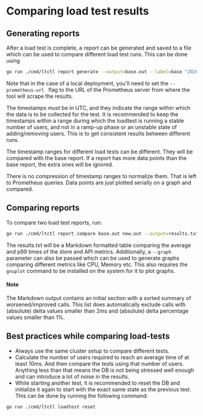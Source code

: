 # Comparing load test results

## Generating reports

After a load test is complete, a report can be generated and saved to a file which can be used to compare different load test runs. This can be done using

```sh
go run ./cmd/ltctl report generate --output=base.out --label=base "2020-06-23 07:23:35" "2020-06-23 07:33:35"
```

Note that in the case of a local deployment, you'll need to set the `--prometheus-url ` flag to the URL of the Prometheus server from where the tool will scrape the results.

The timestamps _must_ be in UTC, and they indicate the range within which the data is to be collected for the test. It is recommended to keep the timestamps within a range during which the loadtest is running a stable number of users, and not in a ramp-up phase or an unstable state of adding/removing users. This is to get consistent results between different runs.

The timestamp ranges for different load tests can be different. They will be compared with the base report. If a report has more data points than the base report, the extra ones will be ignored.

There is no compression of timestamp ranges to normalize them. That is left to Prometheus queries. Data points are just plotted serially on a graph and compared.

## Comparing reports

To compare two load test reports, run:

```sh
go run ./cmd/ltctl report compare base.out new.out --output=results.txt --graph
```

The results.txt will be a Markdown formatted table comparing the average and p99 times of the store and API metrics. Additionally, a `--graph` parameter can also be passed which can be used to generate graphs comparing different metrics like CPU, Memory etc. This also requires the `gnuplot` command to be installed on the system for it to plot graphs.

#### Note

The Markdown output contains an initial section with a sorted summary of worsened/improved calls. This list does automatically exclude calls with (absolute) delta values smaller than 2ms and (absolute) delta percentage values smaller than 1%.

## Best practices while comparing load-tests

- Always use the same cluster setup to compare different tests.
- Calculate the number of users required to reach an average time of at least 10ms. And then compare the tests using that number of users. Anything less than that means the DB is not being stressed well enough and can introduce a lot of noise in the results.
- While starting another test, it is recommended to reset the DB and initialize it again to start with the exact same state as the previous test. This can be done by running the following command:

```sh
go run ./cmd/ltctl loadtest reset
```

